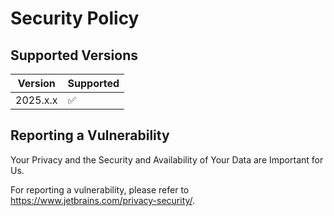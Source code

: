 # Security Policy

## Supported Versions

| Version  | Supported          |
|----------|--------------------|
| 2025.x.x | :white_check_mark: |

## Reporting a Vulnerability

Your Privacy and the Security and Availability of Your Data are Important for Us.

For reporting a vulnerability, please refer to https://www.jetbrains.com/privacy-security/.
